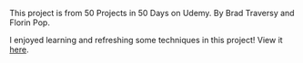 This project is from 50 Projects in 50 Days on Udemy.
By Brad Traversy and Florin Pop.

I enjoyed learning and refreshing some techniques in this project!  View it [here](https://sarahpolachek.github.io/Split-Landing-Page/).